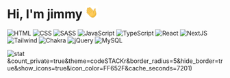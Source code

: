 # Hi, I'm jimmy <img src="https://raw.githubusercontent.com/ABSphreak/ABSphreak/master/gifs/Hi.gif" width="30">

![HTML](https://img.shields.io/badge/-HTML-E34F26?style=flat&logo=html5&logoColor=white)
![CSS](https://img.shields.io/badge/-CSS-1572B6?style=flat&logo=css3)
![SASS](https://img.shields.io/badge/-SASS-CD6799?style=flat&logo=sass&logoColor=white)
![JavaScript](https://img.shields.io/badge/-JavaScript-yellow?style=flat&logo=javascript&logoColor=white)
![TypeScript](https://img.shields.io/badge/-TypeScript-007acc?style=flat&logo=typescript&logoColor=white)
![React](https://img.shields.io/badge/-React-61DBFB?style=flat&logo=react&logoColor=FFF)
![NextJS](https://img.shields.io/badge/-NextJS-black?style=flat&logo=next.js&logoColor=FFF)
![Tailwind](https://img.shields.io/badge/Tailwind%20CSS-38bdf8.svg?style=flat&logo=tailwindcss&logoColor=FFF)
![Chakra](https://img.shields.io/badge/Chakra%20UI-%234ED1C5.svg?style=flat&logo=chakraui&logoColor=FFF)
![jQuery](https://img.shields.io/badge/-jQuery-b5b51f?style=flat&logo=jquery&logoColor=white)
![MySQL](https://img.shields.io/badge/-MySQL-004d61?style=flat&logo=mysql&logoColor=white)

<p>
  
  ![stat](https://github-readme-stats.vercel.app/api/top-langs/?username=jiimmyy1)&count_private=true&theme=codeSTACKr&border_radius=5&hide_border=true&show_icons=true&icon_color=FF652F&cache_seconds=7201)
  
  
  
</p>
